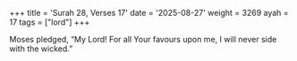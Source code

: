 +++
title = 'Surah 28, Verses 17'
date = '2025-08-27'
weight = 3269
ayah = 17
tags = ["lord"]
+++

Moses pledged, “My Lord! For all Your favours upon me, I will never side with the wicked.”